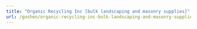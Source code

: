```yaml
---
title: "Organic Recycling Inc [bulk landscaping and masonry supplies]"
url: /goshen/organic-recycling-inc-bulk-landscaping-and-masonry-supplies/
---
```

